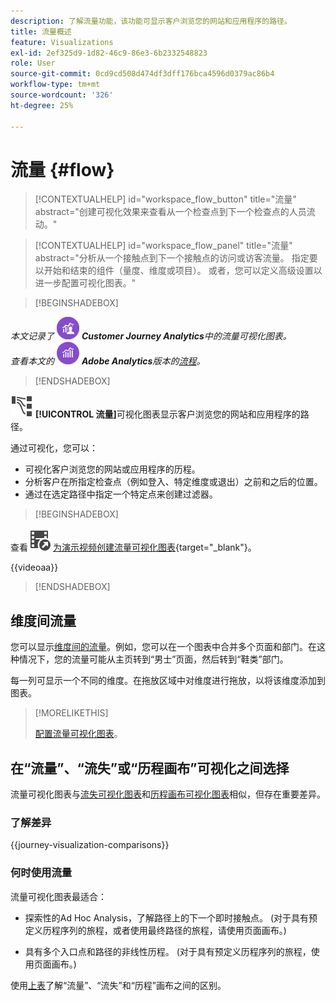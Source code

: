 ```yaml
---
description: 了解流量功能，该功能可显示客户浏览您的网站和应用程序的路径。
title: 流量概述
feature: Visualizations
exl-id: 2ef325d9-1d82-46c9-86e3-6b2332548823
role: User
source-git-commit: 0cd9cd508d474df3dff176bca4596d0379ac86b4
workflow-type: tm+mt
source-wordcount: '326'
ht-degree: 25%

---
```


# 流量 {#flow}

<!-- markdownlint-disable MD034 -->

>[!CONTEXTUALHELP]
>id="workspace_flow_button"
>title="流量"
>abstract="创建可视化效果来查看从一个检查点到下一个检查点的人员流动。"

>[!CONTEXTUALHELP]
>id="workspace_flow_panel"
>title="流量"
>abstract="分析从一个接触点到下一个接触点的访问或访客流量。 指定要以开始和结束的组件（量度、维度或项目）。 或者，您可以定义高级设置以进一步配置可视化图表。"

<!-- markdownlint-enable MD034 -->


>[!BEGINSHADEBOX]

_本文记录了_ ![CustomerJourneyAnalytics](/help/assets/icons/CustomerJourneyAnalytics.svg) _**Customer Journey Analytics**&#x200B;中的流量可视化图表。_<br/>_查看本文的_ ![AdobeAnalytics](/help/assets/icons/AdobeAnalytics.svg) _**Adobe Analytics**&#x200B;版本的[流程](https://experienceleague.adobe.com/en/docs/analytics/analyze/analysis-workspace/visualizations/flow/flow)。_

>[!ENDSHADEBOX]


![GraphPathing](/help/assets/icons/GraphPathing.svg) **[!UICONTROL 流量]**&#x200B;可视化图表显示客户浏览您的网站和应用程序的路径。

通过可视化，您可以：

* 可视化客户浏览您的网站或应用程序的历程。
* 分析客户在所指定检查点（例如登入、特定维度或退出）之前和之后的位置。
* 通过在选定路径中指定一个特定点来创建过滤器。


>[!BEGINSHADEBOX]

查看![VideoCheckedOut](/help/assets/icons/VideoCheckedOut.svg) [为演示视频创建流量可视化图表](https://video.tv.adobe.com/v/346063/?quality=12&learn=on){target="_blank"}。

{{videoaa}}

>[!ENDSHADEBOX]


## 维度间流量

您可以显示[维度间的流量](/help/analysis-workspace/visualizations/c-flow/multi-dimensional-flow.md)。例如，您可以在一个图表中合并多个页面和部门。在这种情况下，您的流量可能从主页转到“男士”页面，然后转到“鞋类”部门。

每一列可显示一个不同的维度。在拖放区域中对维度进行拖放，以将该维度添加到图表。

>[!MORELIKETHIS]
>
>[配置流量可视化图表](/help/analysis-workspace/visualizations/c-flow/create-flow.md)。
>

## 在“流量”、“流失”或“历程画布”可视化之间选择

流量可视化图表与[流失可视化图表](/help/analysis-workspace/visualizations/fallout/fallout-flow.md)和[历程画布可视化图表](/help/analysis-workspace/visualizations/journey-canvas/journey-canvas.md)相似，但存在重要差异。

### 了解差异

<!-- Information in this snippet is shared between Journey canvas, Fallout, and Flow visualization docs -->

{{journey-visualization-comparisons}}

### 何时使用流量

流量可视化图表最适合：

* 探索性的Ad Hoc Analysis，了解路径上的下一个即时接触点。 (对于具有预定义历程序列的旅程，或者使用最终路径的旅程，请使用页面画布。)

* 具有多个入口点和路径的非线性历程。 (对于具有预定义历程序列的旅程，使用页面画布。)

使用[上表](#understand-the-differences)了解“流量”、“流失”和“历程”画布之间的区别。
